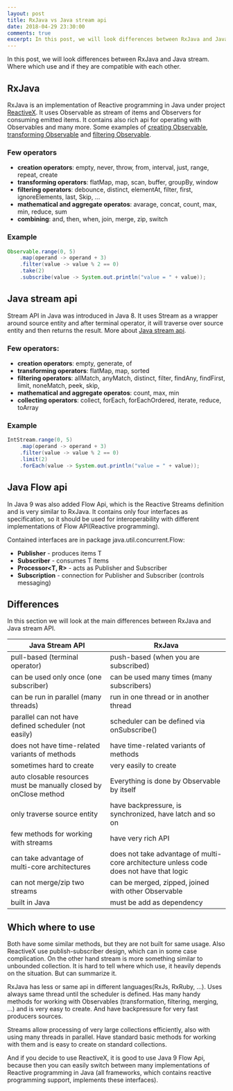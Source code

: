 ```yaml
---
layout: post
title: RxJava vs Java stream api
date: 2018-04-29 23:30:00
comments: true
excerpt: In this post, we will look differences between RxJava and Java stream. Where which use and if they are compatible with each other.
---
```

In this post, we will look differences between RxJava and Java stream. Where which use and if they are compatible with each other.

## RxJava
RxJava is an implementation of Reactive programming in Java under project [ReactiveX](http://reactivex.io/). It uses Observable as stream of items and Observers for consuming emitted items. It contains also rich api for operating with Observables and many more. Some examples of [creating Observable](https://www.reactiveworld.net/2018/03/04/Observable-creation.html), [transforming Observable](https://www.reactiveworld.net/2018/03/18/Observable-transformation.html) and [filtering Observable](https://www.reactiveworld.net/2018/04/15/Observable-filtering.html).

### Few operators
- **creation operators**: empty, never, throw, from, interval, just, range, repeat, create
- **transforming operators**: flatMap, map, scan, buffer, groupBy, window
- **filtering operators**:  debounce, distinct, elementAt, filter, first, ignoreElements, last, Skip, ...
- **mathematical and aggregate operatos**: avarage, concat, count, max, min, reduce, sum
- **combining**: and, then, when, join, merge, zip, switch

### Example
``` java
Observable.range(0, 5)
	.map(operand -> operand + 3)
	.filter(value -> value % 2 == 0)
	.take(2)
	.subscribe(value -> System.out.println("value = " + value));
```

## Java stream api
Stream API in Java was introduced in Java 8. It uses Stream as a wrapper around source entity and after terminal operator, it will traverse over source entity and then returns the result. More about [Java stream api](https://www.reactiveworld.net/2018/04/22/Java-stream-api.html).

### Few operators:
- **creation operators**: empty, generate, of
- **transforming operators**: flatMap, map, sorted
- **filtering operators**: allMatch, anyMatch, distinct,  filter, findAny, findFirst, limit, noneMatch, peek, skip, 
- **mathematical and aggregate operatos**:  count, max, min
- **collecting operators**: collect, forEach, forEachOrdered, iterate, reduce, toArray

### Example
``` java
IntStream.range(0, 5)
	.map(operand -> operand + 3)
	.filter(value -> value % 2 == 0)
	.limit(2)
	.forEach(value -> System.out.println("value = " + value));
```

## Java Flow api
In Java 9 was also added Flow Api, which is the Reactive Streams definition and is very similar to RxJava. It contains only four interfaces as specification, so it should be used for interoperability with different implementations of Flow API(Reactive programming).

Contained interfaces are in package java.util.concurrent.Flow:
- **Publisher<T>** - produces items T
- **Subscriber<T>** - consumes T items
- **Processor<T, R>** - acts as Publisher and Subscriber
- **Subscription** - connection for Publisher and Subscriber (controls messaging)

## Differences
In this section we will look at the main differences between RxJava and Java stream API.

| Java Stream API | RxJava |
| -------- | ------------- |
| pull-based (terminal operator) | push-based (when you are subscribed) |
| can be used only once (one subscriber) | can be used many times (many subscribers) |
| can be run in parallel (many threads) | run in one thread or in another thread |
| parallel can not have defined scheduler (not easily) | scheduler can be defined via onSubscribe() |
| does not have time-related variants of methods | have time-related variants of methods |
| sometimes hard to create | very easily to create |
| auto closable resources must be manually closed by onClose method | Everything is done by Observable by itself |
| only traverse source entity | have backpressure, is synchronized, have latch and so on |
| few methods for working with streams | have very rich API |
| can take advantage of multi-core architectures | does not take advantage of multi-core architecture unless code does not have that logic |
| can not merge/zip two streams | can be merged, zipped, joined with other Observable |
| built in Java | must be add as dependency |

## Which where to use
Both have some similar methods, but they are not built for same usage. Also ReactiveX use  publish-subscriber design, which can in some case complication. On the other hand stream is more something similar to unbounded collection. It is hard to tell where which use, it heavily depends on the situation. But can summarize it.

RxJava has less or same api in different languages(RxJs, RxRuby, ...). Uses always same thread until the scheduler is defined. Has many handy methods for working with Observables (transformation, filtering, merging, ...) and is very easy to create. And have backpressure for very fast producers sources.

Streams allow processing of very large collections efficiently, also with using many threads in parallel. Have standard basic methods for working with them and is easy to create on standard collections.

And if you decide to use ReactiveX, it is good to use Java 9 Flow Api, because then you can easily switch between many implementations of Reactive programming in Java (all frameworks, which contains reactive programming support, implements these interfaces).